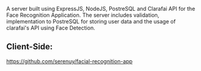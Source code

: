 A server built using ExpressJS, NodeJS, PostreSQL and Clarafai API for the Face Recognition Application.
The server includes validation, implementation to PostreSQL for storing user data and the usage of clarafai's API using Face Detection.

## Client-Side:

https://github.com/serenuy/facial-recognition-app
